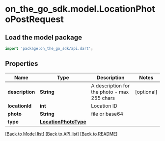 # on_the_go_sdk.model.LocationPhotoPostRequest

## Load the model package
```dart
import 'package:on_the_go_sdk/api.dart';
```

## Properties
Name | Type | Description | Notes
------------ | ------------- | ------------- | -------------
**description** | **String** | A description for the photo - max 255 chars | [optional] 
**locationId** | **int** | Location ID | 
**photo** | **String** | file or base64 | 
**type** | [**LocationPhotoType**](LocationPhotoType.md) |  | 

[[Back to Model list]](../README.md#documentation-for-models) [[Back to API list]](../README.md#documentation-for-api-endpoints) [[Back to README]](../README.md)



